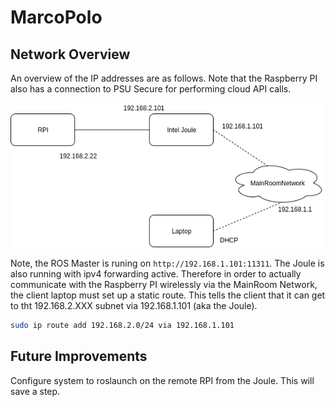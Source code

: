 # MarcoPolo

## Network Overview

An overview of the IP addresses are as follows.  Note that the Raspberry PI also has a connection to PSU Secure for performing cloud API calls.

![alt text](docs/ip_addresses.png)

Note, the ROS Master is runing on `http://192.168.1.101:11311`.  The Joule is also running with ipv4 forwarding active.  Therefore in order to actually communicate with the Raspberry PI wirelessly via the MainRoom Network, the client laptop must set up a static route.  This tells the client that it can get to tht 192.168.2.XXX subnet via 192.168.1.101 (aka the Joule).

``` bash
sudo ip route add 192.168.2.0/24 via 192.168.1.101
```

## Future Improvements

Configure system to roslaunch on the remote RPI from the Joule.  This will save a step.